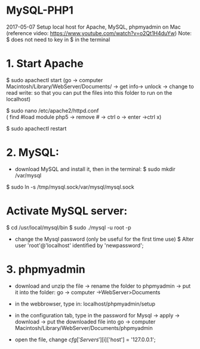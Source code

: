 # MySQL-PHP1

2017-05-07
Setup local host for Apache, MySQL, phpmyadmin on Mac (reference video: https://www.youtube.com/watch?v=o2Qt1H4duYw)
Note: $ does not need to key in $ in the terminal

# 1. Start Apache 
$ sudo apachectl start
  (go -> computer Macintosh/Library/WebServer/Documents/ -> get info-> unlock -> change to read write: so that you can put the files into this folder to run on the localhost)
  
$ sudo nano /etc/apache2/httpd.conf     
  ( find #load module php5 -> remove # -> ctrl o -> enter ->ctrl x)
  
$ sudo apachectl restart

# 2. MySQL:
- download MySQL and install it, then in the terminal:
$ sudo mkdir /var/mysql

$ sudo ln -s /tmp/mysql.sock/var/mysql/mysql.sock

# Activate MySQL server: 
$ cd /usr/local/mysql/bin
$ sudo ./mysql -u root -p

- change the Mysql password (only be useful for the first time use)
$ Alter user 'root'@'localhost' identified by 'newpassword';


# 3. phpmyadmin
- download and unzip the file -> rename the folder to phpmyadmin -> put it into the folder: go -> computer ->WebServer>Documents

- in the webbrowser, type in: localhost/phpmyadmin/setup
- in the configuration tab, type in the password for Mysql -> apply -> download -> put the downloaded file into go -> computer Macintosh/Library/WebServer/Documents/phpmyadmin
- open the file, change 
$cfg['Servers'][$i]['host'] = '127.0.0.1';
